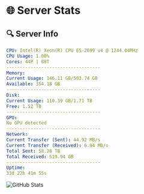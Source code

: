 # 🌐 Server Stats
## 🔍 Server Info
```yaml
CPU: Intel(R) Xeon(R) CPU E5-2699 v4 @ 1244.04MHz
CPU Usage: 1.00%
Cores: 44P | 88T
-----------------------------------
Memory:
Current Usage: 146.11 GB/503.74 GB
Available: 354.18 GB
-----------------------------------
Disk:
Current Usage: 110.39 GB/1.71 TB
Free: 1.52 TB
-----------------------------------
GPU:
No GPU detected
-----------------------------------
Network:
Current Transfer (Sent): 44.92 MB/s
Current Transfer (Received): 6.94 MB/s
Total Sent: 58.28 TB
Total Received: 519.94 GB
-----------------------------------
Uptime:
33d 22h 41m 55s
```
![GitHub Stats](https://img.shields.io/badge/Updated-2025-04-10_20:04:44-blue)